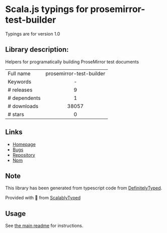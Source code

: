 
# Scala.js typings for prosemirror-test-builder

Typings are for version 1.0

## Library description:
Helpers for programatically building ProseMirror test documents

|                    |                 |
| ------------------ | :-------------: |
| Full name          | prosemirror-test-builder |
| Keywords           | - |
| # releases         | 9 |
| # dependents       | 1 |
| # downloads        | 38057 |
| # stars            | 0 |

## Links
- [Homepage](https://github.com/prosemirror/prosemirror-test-builder#readme)
- [Bugs](https://github.com/prosemirror/prosemirror-test-builder/issues)
- [Repository](https://github.com/prosemirror/prosemirror-test-builder)
- [Npm](https://www.npmjs.com/package/prosemirror-test-builder)
    


## Note
This library has been generated from typescript code from [DefinitelyTyped](https://definitelytyped.org).

Provided with :purple_heart: from [ScalablyTyped](https://github.com/oyvindberg/ScalablyTyped)

## Usage
See [the main readme](../../readme.md) for instructions.


